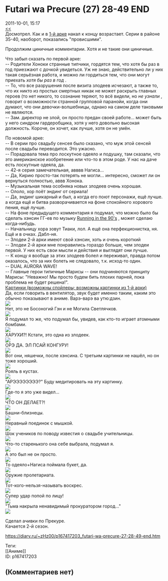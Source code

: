 Futari wa Precure (27) 28-49 END
================================

  
2011-10-01, 15:17  
  [<<](Futari%20wa%20Precure%2001-26%20+%2027)    
 Досмотрел. Как и в  [1-й арке](Futari%20wa%20Precure%2001-26%20+%2027)  накал к концу возрастает. Серии в районе 35-40, наоборот, показались "провисшими".   
   
 Продолжим циничные комментарии. Хотя и не такие они циничные.   
   
 Что забыл сказать по первой арке:   
 -- Родители Хоноки странные типчики, гордятся тем, что хотя бы раз в год приезжают с дочкой увидеться. Уж не знаю, действительно ли у них такая серьёзная работа, и можно ли гордиться тем, что они могут приехать  *хотя бы раз в год*  .   
 -- То, что все разрушения после визита злодеев исчезают, а также то, что их никто из простых смертных никак не может раскрыть главных героев (то нет никого, то сознание теряют, то всё видели, но    *не узнали*    , говорит о возможности странной групповой паранойи, когда они думают, что они девочки-волшебницы, однако на самом деле таковыми не являются.   
 -- Зам. директор не злой, он просто предан своей работе... может быть у него синдром гардеробщика, хотя у него довольно высокая должность. Короче, он хочет, как лучше, хотя он не умён.   
   
 По новомой арке:   
 -- В серии про свадьбу сенсея было сказано, что муж этой сенсей после свадьбы переводится. Это ужасно.   
 -- Порадовала тема про лоскутное одеяло и подушку, там сказали, что это американское изобретение или что-то в этом роде. У нас на даче есть лоскутные одеяла, да.   
 -- 42-я серия замечательная, авввв Нагиса...   
 -- Да, Кирию просто-так потерять не могли... интересно, сможет ли он вернуться полностью, аввв Хонока.   
 -- Музыкальная тема особняка новых злодеев очень хорошая.   
 -- Ололо, хор поёт эндинг от сериала!   
 -- Да, эндинг шикарный и был, а когда его поют персонажи, ещё лучше. а когда ещё и битва разворачивается на фоне спокойного хорового пения, ещё лучше.   
 -- На фоне предыдущего комментария я подумал, что можно было бы сделать хэнсин ГГ-ев по музыку  [Running in the 90's](https://www.youtube.com/watch?v=XCiDuy4mrWU)  , может сделаю когда-нибудь.   
 -- Начальницу хора зовут Тиаки, лол. А ещё она перфекционистка, ня. Ещё и в очках. Дабл-ня.   
 -- Злодеи 2-й арки имеют свой хэнсин, хоть и очень короткий   
 -- Злодеи 2-й арки мне понравились гораздо больше, чем злодеи первой. У них есть свои мысли и действия и выглядят они лучше.   
 -- К концу я вообще за этих злодеев болел и переживал, правда потом оказалось, что за них болеть не следовало, т.к. исход-то один.   
 -- DUAL AURORA WAVE!   
 -- Главные герои типичные Марисы -- они подчиняются принципу Марисы: "Неважно! Мы просто будем бить плохих парней, пока проблема не будет решена!".   
  [Картинки (возможны спойлеры; возможны картинки из 1-й арки)](https://zHz00.diary.ru/p167417203.htm?index=1#linkmore167417203m1)       
 Да, если говорить в вентилятор, звук будет именно таким, каким это обычно показывают в аниме. Варэ-варэ ва утю:дзин.   
 ![](pics/700887bd475a.png)   
 Нет, это не Босоногий Гэн и не Могила Светлячков.   
 ![](pics/3f79596bc18f.png)   
 Я подумал то же, что подумал бы, увидев, как кто-то играет атомными бомбами.   
 ![](pics/4a65b39f8661.png)   
 ХАРУХИ?! Кстати, это одна из злодеек.   
 ![](pics/fb022b4e69b9.png)   
 ОРЭ ДА. ЭЛ ПСАЙ КОНГУРУ!   
 ![](pics/13a3efc5d408.png)   
 Вот они, няшечки, после хэнсина. С третьим картинки не нашёл, но он тоже хороший.   
 ![](pics/2656907a3e95.png)   
 Рояль в кустах.   
 ![](pics/73e870822e52.png)   
 "АРЭЭЭЭЭЭЭЭ?" Буду медитировать на эту картинку.   
 ![](pics/35b247f189d7.png)   
 Где-то я это уже видел...   
 ![](pics/58871b17f887.png)   
 ЧТО ОН ДЕЛАЕТ?!   
 ![](pics/91deb7b2bdb3.png)   
 Башни-близнецы.   
 ![](pics/6d813a282c06.png)   
 Неравный поединок с мышкой.   
 ![](pics/1f19d23f13a9.png)   
 Шок учеников по поводу известия о свадьбе учительницы.   
 ![](pics/cb07b852b4ee.png)   
 Что-то старенького она себе выбрала, подумал я.   
 ![](pics/b3437e2ffe54.png)   
 А это был не он просто.   
 ![](pics/701ed2920e5e.png)   
 То одеяло+Нагиса поймала букет, да.   
 ![](pics/729052322b31.png)   
 Оружие пролетариата.   
 ![](pics/a297874510b6.png)   
 Тот-кого-нельзя-называть воскрес.   
 ![](pics/23a3bc5c788a.png)   
 Супер удар попой по лицу!   
 ![](pics/dddf557e0b06.png)   
 "Тьма накрыла ненавидимый прокуратором город..."   
 ![](pics/f60f294c133a.png)   
      
   
 Сделал ачивки по Прекуре.   
 Качается 2-й сезон.   
  
<https://diary.ru/~zHz00/p167417203_futari-wa-precure-27-28-49-end.htm>  
  
Теги:  
[[Аниме]]  
ID: p167417203  


(Комментариев нет)
------------------